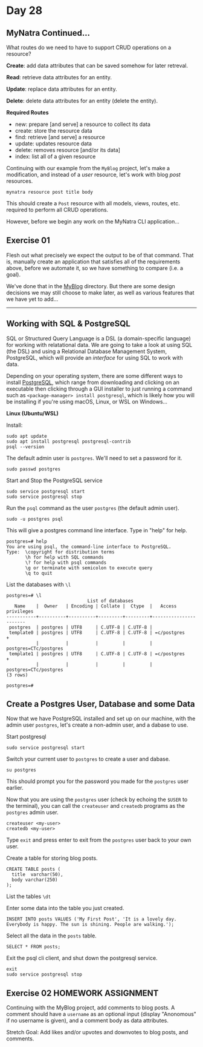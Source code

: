 # Day 28  
  
## MyNatra Continued...  
  
What routes do we need to have to support CRUD operations on a resource?  
  
**Create**: add data attributes that can be saved somehow for later retreval.  
  
**Read**: retrieve data attributes for an entity.  
  
**Update**: replace data attributes for an entity.  
  
**Delete**: delete data attributes for an entity (delete the entity).  
  
**Required Routes**  
  * new: prepare [and serve] a resource to collect its data
  * create: store the resource data
  * find: retrieve [and serve] a resource
  * update: updates resource data
  * delete: removes resource [and/or its data]
  * index: list all of a given resource
  
Continuing with our example from the `MyBlog` project, let's make a modification, and instead of a _user_ resource, let's work with blog _post_ resources.  
  
```
mynatra resource post title body
```

This should create a `Post` resource with all models, views, routes, etc. required to perform all CRUD operations.  
  
However, before we begin any work on the MyNatra CLI application...  
  
## Exercise 01  

Flesh out what precisely we expect the output to be of that command. That is, manually create an application that satisfies all of the requirements above, before we automate it, so we have something to compare (i.e. a goal).  
  
We've done that in the [MyBlog](/MyBlog/) directory. But there are some design decisions we may still choose to make later, as well as various features that we have yet to add...  
  
---  
  
## Working with SQL & PostgreSQL  
  
SQL or Structured Query Language is a DSL (a domain-specific language) for working with relatational data. We are going to take a look at using SQL (the DSL) and using a Relational Database Management System, PostgreSQL, which will provide an _interface_ for using SQL to work with data.  

Depending on your operating system, there are some different ways to install [PostgreSQL](https://www.postgresql.org/download/), which range from downloading and clicking on an executable then clicking through a GUI installer to just running a command such as `<package-manager> install postgresql`, which is likely how you will be installing if you're using macOS, Linux, or WSL on Windows...  
  
**Linux (Ubuntu/WSL)**    
  
Install:  
```
sudo apt update
sudo apt install postgresql postgresql-contrib
psql --version
```

The default admin user is `postgres`. We'll need to set a password for it.
```
sudo passwd postgres 
```

Start and Stop the PostgreSQL service
```
sudo service postgresql start
sudo service postgresql stop
```

Run the `psql` command as the user `postgres` (the default admin user).
```
sudo -u postgres psql
```

This will give a postgres command line interface. Type in "help" for help.
```
postgres=# help
You are using psql, the command-line interface to PostgreSQL.
Type:  \copyright for distribution terms
       \h for help with SQL commands
       \? for help with psql commands
       \g or terminate with semicolon to execute query       
       \q to quit
```

List the databases with `\l`  
```
postgres=# \l
                              List of databases
   Name    |  Owner   | Encoding | Collate |  Ctype  |   Access privileges   
-----------+----------+----------+---------+---------+-----------------------
 postgres  | postgres | UTF8     | C.UTF-8 | C.UTF-8 |
 template0 | postgres | UTF8     | C.UTF-8 | C.UTF-8 | =c/postgres          +
           |          |          |         |         | postgres=CTc/postgres 
 template1 | postgres | UTF8     | C.UTF-8 | C.UTF-8 | =c/postgres          +
           |          |          |         |         | postgres=CTc/postgres 
(3 rows)

postgres=#
```

## Create a Postgres User, Database and some Data

Now that we have PostgreSQL installed and set up on our machine, with the admin user `postgres`, let's create a non-admin user, and a dabase to use.  
   
Start postgresql  
```
sudo service postgresql start
```  

Switch your current user to `postgres` to create a user and dabase.  
  
```
su postgres
```
This should prompt you for the password you made for the `postgres` user earlier.
  
Now that you are using the `postgres` user (check by echoing the `$USER` to the terminal), you can call the `createuser` and `createdb` programs as the `postgres` admin user.
```
createuser <my-user>
createdb <my-user> 
```
Type `exit` and press enter to exit from the `postgres` user back to your own user.  

Create a table for storing blog posts.  
  
```
CREATE TABLE posts (
  title  varchar(50),
  body varchar(250)
);
```

List the tables `\dt`

Enter some data into the table you just created.  
  
```
INSERT INTO posts VALUES ('My First Post', 'It is a lovely day. Everybody is happy. The sun is shining. People are walking.');

```

Select all the data in the `posts` table.  
```
SELECT * FROM posts;
```
Exit the psql cli client, and shut down the postgresql service.  
  
```
exit
sudo service postgresql stop
```
  
## Exercise 02 HOMEWORK ASSIGNMENT  
  
Continuing with the MyBlog project, add comments to blog posts. A comment should have a `username` as an optional input (display "Anonomous" if no username is given), and a comment body as data attributes.  
  
Stretch Goal: Add likes and/or upvotes and downvotes to blog posts, and comments.  
  